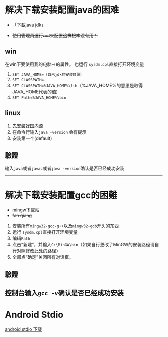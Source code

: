# 解决下载安装配置java的困难

- [「下載java jdk」](https://www.oracle.com/technetwork/java/javase/downloads/jdk12-downloads-5295953.html)

- ~~使用管理員運行`cmd`來配置这样根本没有用！~~
## win
 在win下要使用我的电脑=>的属性。
 也运行 `sysdm.cpl`直接打开环境变量

 1. `SET JAVA_HOME=（自己jdk的安装目录）`
 2. `SET CLASSPATH=.`
 3. `SET CLASSPATH=%JAVA_HOME%\lib`（%JAVA_HOME%的意思是取得JAVA_HOME代表的值)
 4. `SET Path=%JAVA_HOME%\bin`
 ## linux
1. [先安装好国内源](https://blog.csdn.net/u012308586/article/details/102953882)
2. 在命令行输入`java -version` 会有提示
3. 安装第一个(default)
  
  ## 驗證

输入`java`或者`javac`或者`java -version`确认是否已经成功安装

---
# 解决下载安装配置gcc的困難

- [mingw下載站](http://www.mingw.org/)
- ~~fan qiang~~
1. 安裝所有`mingw32-gcc-g++`以及`mingw32-gdb`开头的东西
2. 运行 `sysdm.cpl`直接打开环境变量
3. 编辑`Path`
4. 点击“新建”，并输入`C:\MinGW\bin`（如果自行更改了MinGW的安装路径请自行对照修改此处的路径）
5. 全部点“确定”关闭所有对话框。
  ## 驗證
控制台输入`gcc -v`确认是否已经成功安装
---
# Android Stdio
[android stdio 下载](https://developer.android.com/training/basics/firstapp/creating-project)

